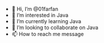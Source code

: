 - 👋 Hi, I’m @01farfan
- 👀 I’m interested in Java
- 🌱 I’m currently learning Java
- 💞️ I’m looking to collaborate on Java
- 📫 How to reach me message

<!---
01farfan/01farfan is a ✨ special ✨ repository because its `README.md` (this file) appears on your GitHub profile.
You can click the Preview link to take a look at your changes.
--->
